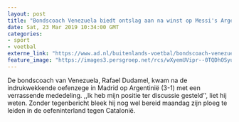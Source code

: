 ```yaml
---
layout: post
title: "Bondscoach Venezuela biedt ontslag aan na winst op Messi's Argentinië"
date: Sat, 23 Mar 2019 10:34:00 GMT
categories: 
- sport 
- voetbal 
externe_link: "https://www.ad.nl/buitenlands-voetbal/bondscoach-venezuela-biedt-ontslag-aan-na-winst-op-messi-s-argentinie~a6438cea/"
feature_image: "https://images3.persgroep.net/rcs/wXyemUVipr--0TQDhOSyuWb_--Q/diocontent/143997837/_fitwidth/400/?appId=21791a8992982cd8da851550a453bd7f&quality=0.7"
---
```


De bondscoach van Venezuela, Rafael Dudamel, kwam na de indrukwekkende oefenzege in Madrid op Argentinië (3-1) met een verrassende mededeling. ,,Ik heb mijn positie ter discussie gesteld’', liet hij weten. Zonder tegenbericht bleek hij nog wel bereid maandag zijn ploeg te leiden in de oefeninterland tegen Catalonië.
